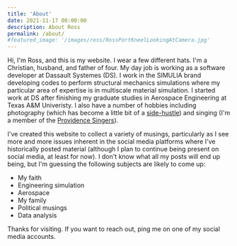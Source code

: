 ```yaml
---
title: 'About'
date: 2021-11-17 00:00:00
description: About Ross
permalink: /about/
#featured_image: '/images/ross/RossPortKneelLookingAtCamera.jpg'
---
```


Hi, I'm Ross, and this is my website.
I wear a few different hats.
I'm a Christian, husband, and father of four.
My day job is working as a software developer at Dassault Systemes (DS).  I work in the SIMULIA brand developing codes to perform structural mechanics simulations where my particular area of expertise is in multiscale material simulation.  I started work at DS after finishing my graduate studies in Aerospace Engineering at Texas A&M Univeristy.
I also have a number of hobbies including photography (which has become a little bit of a [side-hustle](https://rossmclendonphotography.com)) and singing (I'm a member of the [Providence Singers](https://providencesingers.org)).

I've created this website to collect a variety of musings, particularly as I see more and more issues inherent in the social media platforms where I've historically posted material (although I plan to continue being present on social media, at least for now).  I don't know what all my posts will end up being, but I'm guessing the following subjects are likely to come up:
- My faith
- Engineering simulation
- Aerospace
- My family
- Political musings
- Data analysis

Thanks for visiting.  If you want to reach out, ping me on one of my social media accounts.